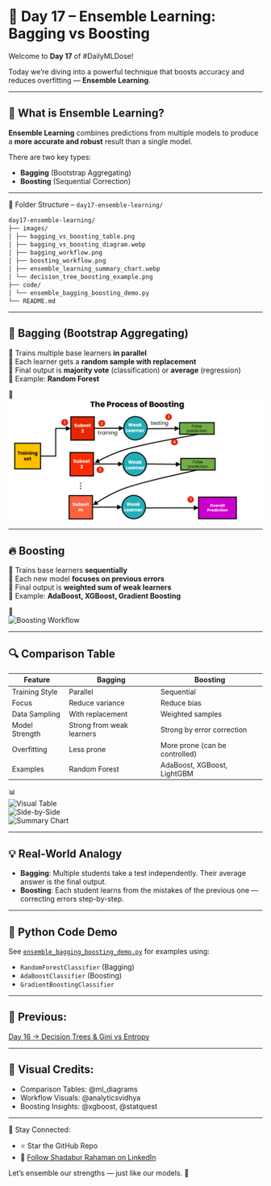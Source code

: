 # 🧩 Day 17 – Ensemble Learning: Bagging vs Boosting

Welcome to **Day 17** of #DailyMLDose!

Today we’re diving into a powerful technique that boosts accuracy and reduces overfitting — **Ensemble Learning**.

---

## 📌 What is Ensemble Learning?

**Ensemble Learning** combines predictions from multiple models to produce a **more accurate and robust** result than a single model.

There are two key types:
- **Bagging** (Bootstrap Aggregating)
- **Boosting** (Sequential Correction)

---

📂 Folder Structure – `day17-ensemble-learning/`
```
day17-ensemble-learning/
├── images/
│ ├── bagging_vs_boosting_table.png
│ ├── bagging_vs_boosting_diagram.webp
│ ├── bagging_workflow.png
│ ├── boosting_workflow.png
│ ├── ensemble_learning_summary_chart.webp
│ └── decision_tree_boosting_example.png
├── code/
│ └── ensemble_bagging_boosting_demo.py
└── README.md
```

---

## 🧠 Bagging (Bootstrap Aggregating)

🔹 Trains multiple base learners **in parallel**  
🔹 Each learner gets a **random sample with replacement**  
🔹 Final output is **majority vote** (classification) or **average** (regression)  
🔹 Example: **Random Forest**

📸  
![Bagging Workflow](%20images/bagging_workflow.png)

---

## 🔥 Boosting

🔸 Trains base learners **sequentially**  
🔸 Each new model **focuses on previous errors**  
🔸 Final output is **weighted sum of weak learners**  
🔸 Example: **AdaBoost, XGBoost, Gradient Boosting**

📸  
![Boosting Workflow](images/boosting_workflow.png)

---

## 🔍 Comparison Table

| Feature           | Bagging                         | Boosting                         |
|------------------|----------------------------------|----------------------------------|
| Training Style    | Parallel                        | Sequential                       |
| Focus             | Reduce variance                 | Reduce bias                      |
| Data Sampling     | With replacement                | Weighted samples                 |
| Model Strength    | Strong from weak learners       | Strong by error correction       |
| Overfitting       | Less prone                      | More prone (can be controlled)   |
| Examples          | Random Forest                   | AdaBoost, XGBoost, LightGBM      |

📊  
![Visual Table](images/bagging_vs_boosting_table.png)  
![Side-by-Side](images/bagging_vs_boosting_diagram.webp)  
![Summary Chart](images/ensemble_learning_summary_chart.webp)

---

## 💡 Real-World Analogy

- **Bagging**: Multiple students take a test independently. Their average answer is the final output.  
- **Boosting**: Each student learns from the mistakes of the previous one — correcting errors step-by-step.

---

## 🧪 Python Code Demo

See [`ensemble_bagging_boosting_demo.py`](code/ensemble_bagging_boosting_demo.py) for examples using:

- `RandomForestClassifier` (Bagging)
- `AdaBoostClassifier` (Boosting)
- `GradientBoostingClassifier`

---

## 🔁 Previous:
[Day 16 → Decision Trees & Gini vs Entropy](../day16-decision-trees)

---

## 🎨 Visual Credits:
- Comparison Tables: @ml_diagrams  
- Workflow Visuals: @analyticsvidhya  
- Boosting Insights: @xgboost, @statquest

---

📌 Stay Connected:
- ⭐ Star the GitHub Repo  
- 🔗 [Follow Shadabur Rahaman on LinkedIn](https://www.linkedin.com/in/shadabur-rahaman-1b5703249)

Let’s ensemble our strengths — just like our models. 🚀

